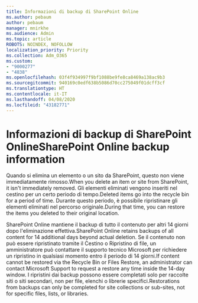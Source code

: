 ```yaml
---
title: Informazioni di backup di SharePoint Online
ms.author: pebaum
author: pebaum
manager: mnirkhe
ms.audience: Admin
ms.topic: article
ROBOTS: NOINDEX, NOFOLLOW
localization_priority: Priority
ms.collection: Adm_O365
ms.custom:
- "9000277"
- "4838"
ms.openlocfilehash: 03f4f934997f9bf1088be9fe8ca8469a138ac9b3
ms.sourcegitcommit: 940169c0edf638b5086d70cc275049f01dcff3cf
ms.translationtype: HT
ms.contentlocale: it-IT
ms.lasthandoff: 04/08/2020
ms.locfileid: "43182771"
---
```

# <a name="sharepoint-online-backup-information"></a><span data-ttu-id="c246d-102">Informazioni di backup di SharePoint Online</span><span class="sxs-lookup"><span data-stu-id="c246d-102">SharePoint Online backup information</span></span>

<span data-ttu-id="c246d-103">Quando si elimina un elemento o un sito da SharePoint, questo non viene immediatamente rimosso.</span><span class="sxs-lookup"><span data-stu-id="c246d-103">When you delete an item or site from SharePoint, it isn't immediately removed.</span></span> <span data-ttu-id="c246d-104">Gli elementi eliminati vengono inseriti nel cestino per un certo periodo di tempo.</span><span class="sxs-lookup"><span data-stu-id="c246d-104">Deleted items go into the recycle bin for a period of time.</span></span> <span data-ttu-id="c246d-105">Durante questo periodo, è possibile ripristinare gli elementi eliminati nel percorso originale.</span><span class="sxs-lookup"><span data-stu-id="c246d-105">During that time, you can restore the items you deleted to their original location.</span></span>

<span data-ttu-id="c246d-106">SharePoint Online mantiene il backup di tutto il contenuto per altri 14 giorni dopo l'eliminazione effettiva.</span><span class="sxs-lookup"><span data-stu-id="c246d-106">SharePoint Online retains backups of all content for 14 additional days beyond actual deletion.</span></span> <span data-ttu-id="c246d-107">Se il contenuto non può essere ripristinato tramite il Cestino o Ripristino di file, un amministratore può contattare il supporto tecnico Microsoft per richiedere un ripristino in qualsiasi momento entro il periodo di 14 giorni.</span><span class="sxs-lookup"><span data-stu-id="c246d-107">If content cannot be restored via the Recycle Bin or Files Restore, an administrator can contact Microsoft Support to request a restore any time inside the 14-day window.</span></span> <span data-ttu-id="c246d-108">I ripristini dai backup possono essere completati solo per raccolte siti o siti secondari, non per file, elenchi o librerie specifici.</span><span class="sxs-lookup"><span data-stu-id="c246d-108">Restorations from backups can only be completed for site collections or sub-sites, not for specific files, lists, or libraries.</span></span>
